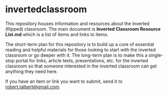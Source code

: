 invertedclassroom
=================

This repository houses information and resources about the inverted (flipped) classroom. The main document is <b>Inverted Classroom Resource List.md</b> which is a list of items and links to items. 

The short-term plan for this repository is to build up a core of essential reading and helpful materials for those looking to start with the inverted classroom or go deeper with it. The long-term plan is to make this a single-stop portal for links, article texts, presentations, etc. for the inverted classroom so that someone interested in the inverted classroom can get anything they need here. 

If you have an item or link you want to submit, send it to robert.talbert@gmail.com. 